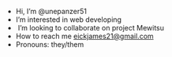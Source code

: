 -  Hi, I’m @unepanzer51
-  I’m interested in web developing
- ️ I’m looking to collaborate on project Mewitsu
-  How to reach me eickjames21@gmail.com
-  Pronouns: they/them

<!---
unepanzer51/unepanzer51 is a  special  repository because its `README.md` (this file) appears on your GitHub profile.
You can click the Preview link to take a look at your changes.
--->
